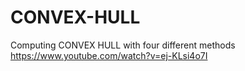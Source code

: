 # CONVEX-HULL
Computing CONVEX HULL with four different methods
https://www.youtube.com/watch?v=ej-KLsi4o7I
